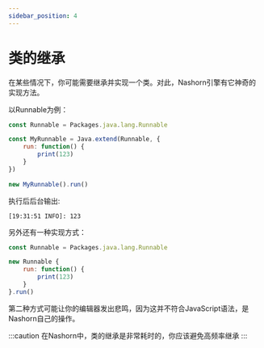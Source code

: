 ```yaml
---
sidebar_position: 4
---
```


# 类的继承

在某些情况下，你可能需要继承并实现一个类。对此，Nashorn引擎有它神奇的实现方法。

以Runnable为例：

```js
const Runnable = Packages.java.lang.Runnable

const MyRunnable = Java.extend(Runnable, {
    run: function() {
        print(123)
    }
})
    
new MyRunnable().run()
```

执行后后台输出:

```
[19:31:51 INFO]: 123
```

另外还有一种实现方式：

```js
const Runnable = Packages.java.lang.Runnable

new Runnable {
    run: function() {
        print(123)
    }
}.run()
```

第二种方式可能让你的编辑器发出悲鸣，因为这并不符合JavaScript语法，是Nashorn自己的操作。

:::caution
在Nashorn中，类的继承是非常耗时的，你应该避免高频率继承
:::
